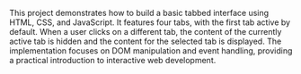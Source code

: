 This project demonstrates how to build a basic tabbed interface using HTML, CSS, and JavaScript. It features four tabs, with the first tab active by default. When a user clicks on a different tab, the content of the currently active tab is hidden and the content for the selected tab is displayed. The implementation focuses on DOM manipulation and event handling, providing a practical introduction to interactive web development.

